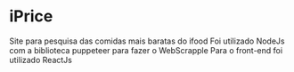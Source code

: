 # iPrice
Site para pesquisa das comidas mais baratas do ifood
Foi utilizado NodeJs com a biblioteca puppeteer para fazer o WebScrapple
Para o front-end foi utilizado ReactJs
